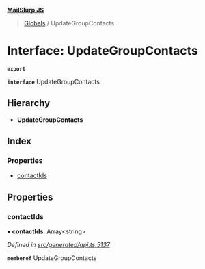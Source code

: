 **[MailSlurp JS](../README.md)**

> [Globals](../README.md) / UpdateGroupContacts

# Interface: UpdateGroupContacts

**`export`** 

**`interface`** UpdateGroupContacts

## Hierarchy

* **UpdateGroupContacts**

## Index

### Properties

* [contactIds](updategroupcontacts.md#contactids)

## Properties

### contactIds

•  **contactIds**: Array\<string>

*Defined in [src/generated/api.ts:5137](https://github.com/mailslurp/mailslurp-client/blob/e4d4355/src/generated/api.ts#L5137)*

**`memberof`** UpdateGroupContacts
